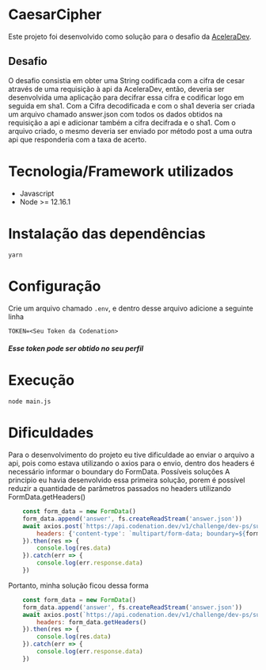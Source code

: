 # CaesarCipher
Este projeto foi desenvolvido como solução para o desafio da [AceleraDev](https://www.codenation.dev/aceleradev/react-online-1/challenge/dev-ps).
## Desafio
O desafio consistia em obter uma String codificada com a cifra de cesar através de uma requisição à api da AceleraDev, então, deveria ser desenvolvida uma aplicação para decifrar essa cifra e codificar logo em seguida em sha1. Com a Cifra decodificada e com o sha1 deveria ser criada um arquivo chamado answer.json com todos os dados obtidos na requisição a api e adicionar também a cifra decifrada e o sha1.
Com o arquivo criado, o mesmo deveria ser enviado por método post a uma outra api que responderia com a taxa de acerto.

# Tecnologia/Framework utilizados
- Javascript
- Node >= 12.16.1

# Instalação das dependências
```
yarn
```
# Configuração
Crie um arquivo chamado `.env`, e dentro desse arquivo adicione a seguinte linha
```
TOKEN=<Seu Token da Codenation>
```
##### Esse token pode ser obtido no seu perfil

# Execução
```node main.js```

# Dificuldades
Para o desenvolvimento do projeto eu tive dificuldade ao enviar o arquivo a api, pois como estava utilizando o axios para o envio, dentro dos headers é necessário informar o boundary do FormData.
Possíveis soluções
A principio eu havia desenvolvido essa primeira solução, porem é possível reduzir a quantidade de parâmetros passados no headers utilizando FormData.getHeaders()
```js
    const form_data = new FormData()
    form_data.append('answer', fs.createReadStream('answer.json'))
    await axios.post(`https://api.codenation.dev/v1/challenge/dev-ps/submit-solution?token=${process.env.TOKEN}`, form_data, {
        headers: {'content-type': `multipart/form-data; boundary=${form_data.getBoundary()}`}
    }).then(res => {
        console.log(res.data)
    }).catch(err => {
        console.log(err.response.data)
    })
```

Portanto, minha solução ficou dessa forma

```js
    const form_data = new FormData()
    form_data.append('answer', fs.createReadStream('answer.json'))
    await axios.post(`https://api.codenation.dev/v1/challenge/dev-ps/submit-solution?token=${process.env.TOKEN}`, form_data, {
        headers: form_data.getHeaders()
    }).then(res => {
        console.log(res.data)
    }).catch(err => {
        console.log(err.response.data)
    })
```